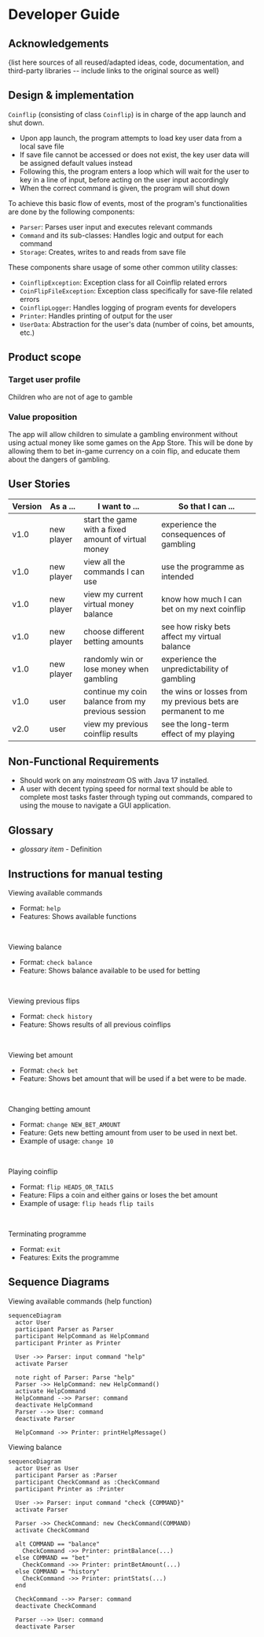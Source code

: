 # Developer Guide

## Acknowledgements

{list here sources of all reused/adapted ideas, code, documentation, and third-party libraries -- include links to the
original source as well}

## Design & implementation

`Coinflip` (consisting of class `Coinflip`) is in charge of the app launch and shut down.

* Upon app launch, the program attempts to load key user data from a local save file
* If save file cannot be accessed or does not exist, the key user data will be assigned default values instead
* Following this, the program enters a loop which will wait for the user to key in a line of input,
  before acting on the user input accordingly
* When the correct command is given, the program will shut down

To achieve this basic flow of events, most of the program's functionalities are done by the following components:

* `Parser`: Parses user input and executes relevant commands
* `Command` and its sub-classes: Handles logic and output for each command
* `Storage`: Creates, writes to and reads from save file

These components share usage of some other common utility classes:

* `CoinflipException`: Exception class for all Coinflip related errors
* `CoinFlipFileException`: Exception class specifically for save-file related errors
* `CoinflipLogger`: Handles logging of program events for developers
* `Printer`: Handles printing of output for the user
* `UserData`: Abstraction for the user's data (number of coins, bet amounts, etc.)

## Product scope

### Target user profile

Children who are not of age to gamble

### Value proposition

The app will allow children to simulate a gambling environment without using actual money 
like some games on the App Store. This will be done by allowing them to bet in-game currency 
on a coin flip, and educate them about the dangers of gambling.

## User Stories

| Version | As a ...   | I want to ...                                       | So that I can ...                                            |
|---------|------------|-----------------------------------------------------|--------------------------------------------------------------|
| v1.0    | new player | start the game with a fixed amount of virtual money | experience the consequences of gambling                      |
| v1.0    | new player | view all the commands I can use                     | use the programme as intended                                |
| v1.0    | new player | view my current virtual money balance               | know how much I can bet on my next coinflip                  |
| v1.0    | new player | choose different betting amounts                    | see how risky bets affect my virtual balance                 |
| v1.0    | new player | randomly win or lose money when gambling            | experience the unpredictability of gambling                  |
| v1.0    | user       | continue my coin balance from my previous session   | the wins or losses from my previous bets are permanent to me |
| v2.0    | user       | view my previous coinflip results                   | see the long-term effect of my playing                       |

## Non-Functional Requirements

* Should work on any _mainstream_ OS with Java 17 installed.
* A user with decent typing speed for normal text should be able to complete most tasks faster through typing out 
commands, compared to using the mouse to navigate a GUI application.

## Glossary

* *glossary item* - Definition

## Instructions for manual testing

Viewing available commands

* Format: `help`
* Features: Shows available functions


<br>

Viewing balance

* Format: `check balance`
* Feature: Shows balance available to be used for betting

<br>

Viewing previous flips

* Format: `check history`
* Feature: Shows results of all previous coinflips

<br>

Viewing bet amount

* Format: `check bet`
* Feature: Shows bet amount that will be used if a bet were to be made.

<br>

Changing betting amount

* Format: `change NEW_BET_AMOUNT`
* Feature: Gets new betting amount from user to be used in next bet.
* Example of usage:
`change 10`

<br>

Playing coinflip

* Format: `flip HEADS_OR_TAILS`
* Feature: Flips a coin and either gains or loses the bet amount
* Example of usage:
`flip heads`
`flip tails`

<br>

Terminating programme
* Format: `exit`
* Features: Exits the programme

## Sequence Diagrams

Viewing available commands (help function)

```mermaid
sequenceDiagram
  actor User
  participant Parser as Parser
  participant HelpCommand as HelpCommand
  participant Printer as Printer

  User ->> Parser: input command "help"
  activate Parser

  note right of Parser: Parse "help"
  Parser ->> HelpCommand: new HelpCommand()
  activate HelpCommand
  HelpCommand -->> Parser: command
  deactivate HelpCommand
  Parser -->> User: command
  deactivate Parser

  HelpCommand ->> Printer: printHelpMessage()
```

Viewing balance
``` mermaid
sequenceDiagram
  actor User as User
  participant Parser as :Parser
  participant CheckCommand as :CheckCommand
  participant Printer as :Printer

  User ->> Parser: input command "check {COMMAND}"
  activate Parser
  
  Parser ->> CheckCommand: new CheckCommand(COMMAND)
  activate CheckCommand
 
  alt COMMAND == "balance"
    CheckCommand ->> Printer: printBalance(...)
  else COMMAND == "bet"
    CheckCommand ->> Printer: printBetAmount(...)
  else COMMAND = "history"
    CheckCommand ->> Printer: printStats(...)
  end
  
  CheckCommand -->> Parser: command
  deactivate CheckCommand
  
  Parser -->> User: command
  deactivate Parser
```
